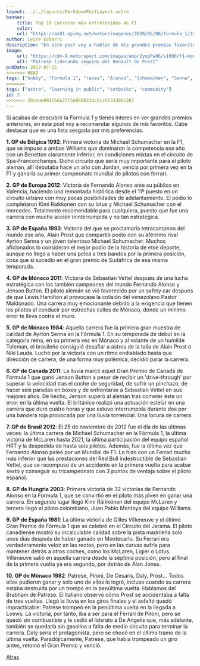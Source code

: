 ```yaml
---
layout: ../../layouts/MarkdownPostLayout.astro
banner:
    title: Top 10 carreras más entretenidas de F1
    color:
    url: "https://as01.epimg.net/motor/imagenes/2020/05/08/formula_1/1588950539_604980_1588950682_noticia_normal.jpg"
author: Leire Echarri
description: "En este post voy a hablar de mis grandes premios favoritos."
image: 
    url: "https://cdn-9.motorsport.com/images/amp/2yopPw96/s1000/f1-monaco-gp-1982-riccardo-pat.jpg"
    alt: "Patrese liderando seguido del Renault de Prost"
pubDate: 2022-07-15
<<<<<<< HEAD
tags: ["hobby", "Formula 1", "races", "Alonso", "Schumacher", "Senna", "Prost", "Sebastian Vettel"]
=======
tags: ["astro", "learning in public", "setbacks", "community"]
id: 3
>>>>>>> 20cbde88415da33f3e0660234cb1cd533d02c287
---
```

Si acabas de descubrir la Formula 1 y tienes interes en ver grandes premios anteriores, en este post voy a recomendar algunos de mis favoritos. Cabe destacar que es una lista sesgada por mis preferencias.

**1. GP de Bélgica 1992**: Primera victoria de Michael Schumacher en la F1, que se impuso a ambos Williams que dominaron la competencia ese año con un Benetton claramente inferior, en condiciones mixtas en el circuito de Spa-Francorchamps. Dicho circuito que sería muy importante para el piloto aleman, allí debutaba hace un año con Jordan, vencía por primera vez en la F1 y ganaría su primer campeonato mundial de pilotos con ferrari.

**2. GP de Europa 2012**: Victoria de Fernando Alonso ante su público en Valencia, haciendo una remontada histórica desde el 11º puesto en un circuito urbano con muy pocas posibilidades de adelantamiento. El podio lo completaron Kimi Raikkonen con su lotus y Michael Schumacher con el mercedes. Totalmente recomendable para cualquiera, puesto que fue una carrera con mucha acción ininterrumpida y no tan estratégica.

**3. GP de España 1993**: Victoria del que se proclamaría tetracampeon del mundo ese año, Alain Prost que compartió podio con su aférrimo rival Ayrton Senna y un jóven talentoso Michael Schumacher. Muchos aficionados lo consideran el mejor podio de la historia de etse deporte, aunque no llego a haber una pelea a tres bandos por la primera posición, cosa que sí sucedio en el gran premio de Sudáfrica de esa misma temporada.

**4. GP de Mónaco 2011**: Victoria de Sebastian Vettel después de una lucha estratégica con los tambíen campeones del mundo Fernando Alonso y Jenson Button. El piloto alemán se vió favorecido por un safety car después de que Lewis Hamilton al provocase la colisión del venezolano Pastor Maldonado. Una carrera muy emocionante debido a la exigencia que tienen los pilotos al conducir por estrechas calles de Mónaco, dónde un mínimo error te lleva contra el muro.

**5. GP de Mónaco 1984**: Aquella carrera fue la primera gran muestra de calidad de Ayrton Senna en la Fórmula 1. En su temporada de debut en la categoría reina, en su primera vez en Mónaco y al volante de un humilde Toleman, el brasileño consiguió desafiar a astros de la talla de Alain Prost o Niki Lauda. Luchó por la victoria con un ritmo endiablado hasta que dirección de carrera, de una forma muy polémica, decidió parar la carrera.

**6. GP de Canada 2011**: La lluvia marcó aquel Gran Premio de Canadá de Fórmula 1 que ganó Jenson Button a pesar de recibir un 'drive-through' por superar la velocidad tras el coche de seguridad, de sufrir un pinchazo, de hacer seis paradas en boxes y de enfrentarse a Sebastian Vettel en sus mejores años. De hecho, Jenson superó al alemán tras cometer éste un error en la última vuelta. El británico realizó una actuación estelar en una carrera que duró cuatro horas y que estuvo interrumpida durante dos por una bandera roja provocada por una lluvia torrencial. Una locura de carrera.

**7. GP de Brasil 2012**: El 25 de noviembre de 2012 fue el día de las últimas veces: la última carrera de Michael Schumacher en la Fórmula 1, la última victoria de McLaren hasta 2021, la última participación del equipo español HRT y la despedida de hasta seis pilotos. Además, fue la última vez que Fernando Alonso peleó por un Mundial de F1. Lo hizo con un Ferrari mucho más inferior que las prestaciones del Red Bull indestructible de Sebastian Vettel, que se recompuso de un accidente en la primera vuelta para acabar sexto y conseguir su tricampeonato con 3 puntos de ventaja sobre el piloto español.

**8. GP de Hungria 2003**: Primera victoria de 32 victorias de Fernando Alonso en la Formula 1, que se convirtió en el piloto más jóven en ganar una carrera. En segundo lugar llegó Kimi Räikkönen del equipo McLaren y tercero llegó el piloto colombiano, Juan Pablo Montoya del equipo Williams.

**9. GP de España 1981**: La última victoria de Gilles Villeneuve y el último Gran Premio de Fórmula 1 que se celebró en el Circuito del Jarama. El piloto canadiense mostró su incalculable calidad sobre la pista madrileña solo unos días después de haber ganado en Montecarlo. Su Ferrari era verdaderamente veloz en las rectas, pero en las curvas sufría para mantener detrás a otros coches, como los McLaren, Ligier o Lotus. Villeneuve salió en aquella carrera desde la séptima posición, pero al final de la primera vuelta ya era segundo, por detrás de Alan Jones.

**10. GP de Mónaco 1982**: Patrese, Pironi, De Cesaris, Daly, Prost... Todos ellos pudieron ganar y solo uno de ellos lo logró, incluso cuando su carrera estaba destruida por un trompo en la penúltima vuelta. Hablamos del Brabham de Patrese. El italiano observó cómo Prost se accidentaba a falta de tres vueltas. Llegó la lluvia en los giros finales y el asfaltó quedó impracticable: Patrese trompeó en la penúltima vuelta en la llegada a Loews. La victoria, por tanto, iba a ser para el Ferrari de Pironi, pero se quedó sin combustible y le cedió el liderato a De Angelis que, más adelante, también se quedaría sin gasolina a falta de medio circuito para terminar la carrera. Daly sería el protagonista, pero se chocó en el último tramo de la última vuelta. Paradójicamente, Patrese, que había trompeado un giro antes, retomó el Gran Premio y venció.

 [Atras](../../blog/)
